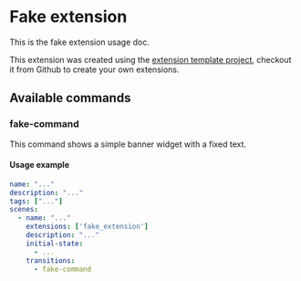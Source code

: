 # Fake extension

This is the fake extension usage doc. 

This extension was created using the [extension template project](https://github.com/it-toolkit/visualizeit_extension_template),
checkout it from Github to create your own extensions.

## Available commands

### fake-command

This command shows a simple banner widget with a fixed text.

#### Usage example

```yaml
name: "..."
description: "..."
tags: ["..."]
scenes:
  - name: "..."
    extensions: ['fake_extension']
    description: "..."
    initial-state:
      - ...
    transitions:
      - fake-command
```